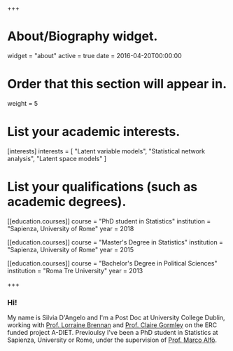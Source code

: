 ﻿+++
# About/Biography widget.
widget = "about"
active = true
date = 2016-04-20T00:00:00

# Order that this section will appear in.
weight = 5

# List your academic interests.
[interests]
  interests = [
   "Latent variable models",
   "Statistical network analysis",
   "Latent space models"
  ]

# List your qualifications (such as academic degrees).
[[education.courses]]
  course = "PhD student in Statistics"
  institution = "Sapienza, University of Rome"
  year = 2018
  
[[education.courses]]
  course = "Master's Degree in Statistics"
  institution = "Sapienza, University of Rome"
  year = 2015

[[education.courses]]
  course = "Bachelor's Degree in Political Sciences"
  institution = "Roma Tre University"
  year = 2013


 
+++

### Hi!

My name is Silvia D'Angelo and I'm a Post Doc at University College Dublin, working with [Prof. Lorraine Brennan](https://people.ucd.ie/lorraine.brennan) and [Prof. Claire Gormley](https://maths.ucd.ie/people/gormley_c) on the ERC funded project A-DIET. Previoulsy I've been a PhD student in Statistics at Sapienza, University or Rome, under the supervision of [Prof. Marco Alfò](http://www.dss.uniroma1.it/it/dipartimento/alf-marco). 
